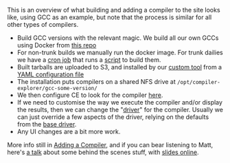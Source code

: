 This is an overview of what building and adding a compiler to the site looks like, using GCC as an example,
 but note that the process is similar for all other types of compilers.

* Build GCC versions with the relevant magic.
   We build all our own GCCs using Docker from [this repo](https://github.com/compiler-explorer/gcc-builder)
* For non-trunk builds we manually run the docker image.
   For trunk dailies we have a [cron job](https://github.com/compiler-explorer/infra/blob/master/crontab.admin#L8)
   that runs a [script](https://github.com/compiler-explorer/infra/blob/master/admin-daily-builds.sh) to build them.
* Built tarballs are uploaded to S3,
   and installed by our [custom tool](https://github.com/compiler-explorer/infra/blob/master/bin/lib/ce_install.py)
   from a [YAML configuration file](https://github.com/compiler-explorer/infra/blob/master/bin/yaml/cpp.yaml)
* The installation puts compilers on a shared NFS drive at `/opt/compiler-explorer/gcc-some-version/`
* We then configure CE to look for the compiler
   [here](https://github.com/compiler-explorer/compiler-explorer/blob/master/etc/config/c%2B%2B.amazon.properties#L9).
* If we need to customise the way we execute the compiler and/or display the results,
   then we can change the "[driver](https://github.com/compiler-explorer/compiler-explorer/tree/master/lib/compilers)"
   for the compiler. Usually we can just override a few aspects of the driver,
   relying on the defaults from the [base driver](https://github.com/compiler-explorer/compiler-explorer/blob/master/lib/base-compiler.js).
* Any UI changes are a bit more work.

More info still in [Adding a Compiler](https://github.com/compiler-explorer/compiler-explorer/blob/master/docs/AddingACompiler.md),
 and if you can bear listening to Matt, here's [a talk](https://www.youtube.com/watch?v=kIoZDUd5DKw)
 about some behind the scenes stuff, with [slides online](https://www.youtube.com/watch?v=kIoZDUd5DKw).
